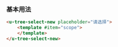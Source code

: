 ### 基本用法

``` html { width: 40% }
<u-tree-select-new placeholder="请选择">
    <template #item="scope">
    </template>
</u-tree-select-new>
```
